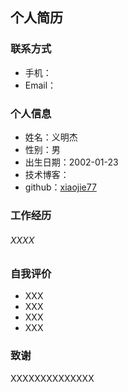 
## 个人简历
### 联系方式
- 手机：
- Email：

### 个人信息

- 姓名：义明杰
- 性别：男
- 出生日期：2002-01-23
- 技术博客：
- github：[xiaojie77](https://github.com/xiaojie77)

### 工作经历

###### XXXX

### 自我评价

- XXX
- XXX
- XXX
- XXX

### 致谢

XXXXXXXXXXXXXX

